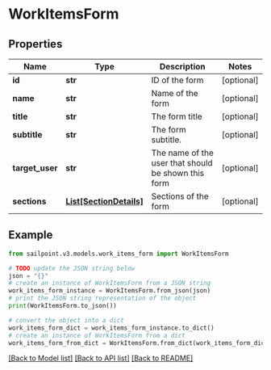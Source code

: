 # WorkItemsForm


## Properties

Name | Type | Description | Notes
------------ | ------------- | ------------- | -------------
**id** | **str** | ID of the form | [optional] 
**name** | **str** | Name of the form | [optional] 
**title** | **str** | The form title | [optional] 
**subtitle** | **str** | The form subtitle. | [optional] 
**target_user** | **str** | The name of the user that should be shown this form | [optional] 
**sections** | [**List[SectionDetails]**](SectionDetails.md) | Sections of the form | [optional] 

## Example

```python
from sailpoint.v3.models.work_items_form import WorkItemsForm

# TODO update the JSON string below
json = "{}"
# create an instance of WorkItemsForm from a JSON string
work_items_form_instance = WorkItemsForm.from_json(json)
# print the JSON string representation of the object
print(WorkItemsForm.to_json())

# convert the object into a dict
work_items_form_dict = work_items_form_instance.to_dict()
# create an instance of WorkItemsForm from a dict
work_items_form_from_dict = WorkItemsForm.from_dict(work_items_form_dict)
```
[[Back to Model list]](../README.md#documentation-for-models) [[Back to API list]](../README.md#documentation-for-api-endpoints) [[Back to README]](../README.md)


